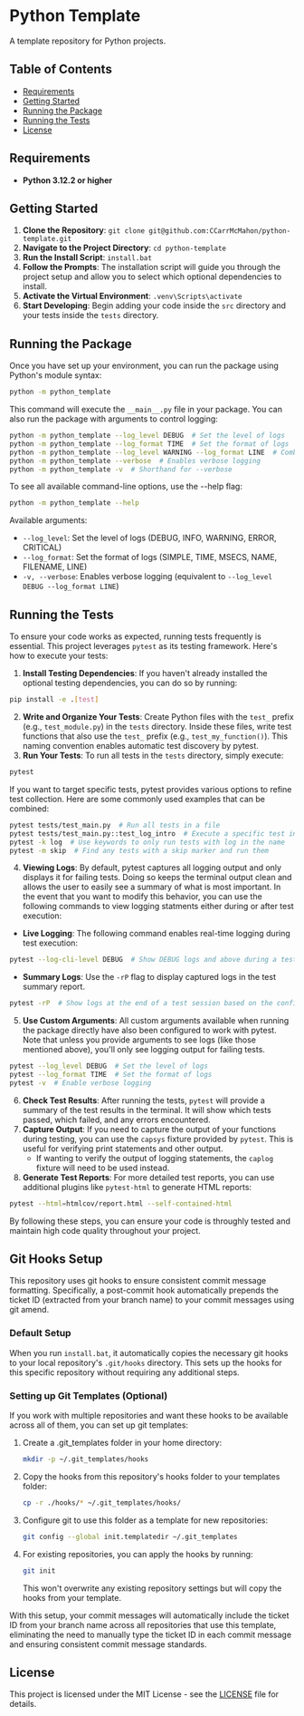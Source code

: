 # Python Template

A template repository for Python projects.

## Table of Contents

-   [Requirements](#requirements)
-   [Getting Started](#getting-started)
-   [Running the Package](#running-the-package)
-   [Running the Tests](#running-the-tests)
-   [License](#license)

## Requirements

-   **Python 3.12.2 or higher**

## Getting Started

1.  **Clone the Repository**: `git clone git@github.com:CCarrMcMahon/python-template.git`
2.  **Navigate to the Project Directory**: `cd python-template`
3.  **Run the Install Script**: `install.bat`
4.  **Follow the Prompts**: The installation script will guide you through the project setup and allow you to select which optional dependencies to install.
5.  **Activate the Virtual Environment**: `.venv\Scripts\activate`
6.  **Start Developing**: Begin adding your code inside the `src` directory and your tests inside the `tests` directory.

## Running the Package

Once you have set up your environment, you can run the package using Python's module syntax:

```sh
python -m python_template
```

This command will execute the `__main__.py` file in your package. You can also run the package with arguments to control logging:

```sh
python -m python_template --log_level DEBUG  # Set the level of logs
python -m python_template --log_format TIME  # Set the format of logs
python -m python_template --log_level WARNING --log_format LINE  # Combine logging options
python -m python_template --verbose  # Enables verbose logging
python -m python_template -v  # Shorthand for --verbose
```

To see all available command-line options, use the --help flag:

```sh
python -m python_template --help
```

Available arguments:

-   `--log_level`: Set the level of logs (DEBUG, INFO, WARNING, ERROR, CRITICAL)
-   `--log_format`: Set the format of logs (SIMPLE, TIME, MSECS, NAME, FILENAME, LINE)
-   `-v, --verbose`: Enables verbose logging (equivalent to `--log_level DEBUG --log_format LINE`)

## Running the Tests

To ensure your code works as expected, running tests frequently is essential. This project leverages `pytest` as its testing framework. Here's how to execute your tests:

1.  **Install Testing Dependencies**: If you haven't already installed the optional testing dependencies, you can do so by running:

```sh
pip install -e .[test]
```

2.  **Write and Organize Your Tests**: Create Python files with the `test_` prefix (e.g., `test_module.py`) in the `tests` directory. Inside these files, write test functions that also use the `test_` prefix (e.g., `test_my_function()`). This naming convention enables automatic test discovery by pytest.
3.  **Run Your Tests**: To run all tests in the `tests` directory, simply execute:

```sh
pytest
```

If you want to target specific tests, pytest provides various options to refine test collection. Here are some commonly used examples that can be combined:

```sh
pytest tests/test_main.py  # Run all tests in a file
pytest tests/test_main.py::test_log_intro  # Execute a specific test in a file
pytest -k log  # Use keywords to only run tests with log in the name
pytest -m skip  # Find any tests with a skip marker and run them
```

4. **Viewing Logs**: By default, pytest captures all logging output and only displays it for failing tests. Doing so keeps the terminal output clean and allows the user to easily see a summary of what is most important. In the event that you want to modify this behavior, you can use the following commands to view logging statments either during or after test execution:

-   **Live Logging**: The following command enables real-time logging during test execution:

```sh
pytest --log-cli-level DEBUG  # Show DEBUG logs and above during a test
```

-   **Summary Logs**: Use the `-rP` flag to display captured logs in the test summary report.

```sh
pytest -rP  # Show logs at the end of a test session based on the configured logging level
```

5.  **Use Custom Arguments**: All custom arguments available when running the package directly have also been configured to work with pytest. Note that unless you provide arguments to see logs (like those mentioned above), you'll only see logging output for failing tests.

```sh
pytest --log_level DEBUG  # Set the level of logs
pytest --log_format TIME  # Set the format of logs
pytest -v  # Enable verbose logging
```

6.  **Check Test Results**: After running the tests, `pytest` will provide a summary of the test results in the terminal. It will show which tests passed, which failed, and any errors encountered.
7.  **Capture Output**: If you need to capture the output of your functions during testing, you can use the `capsys` fixture provided by `pytest`. This is useful for verifying print statements and other output.
    -   If wanting to verify the output of logging statements, the `caplog` fixture will need to be used instead.
8.  **Generate Test Reports**: For more detailed test reports, you can use additional plugins like `pytest-html` to generate HTML reports:

```sh
pytest --html=htmlcov/report.html --self-contained-html
```

By following these steps, you can ensure your code is throughly tested and maintain high code quality throughout your project.

## Git Hooks Setup

This repository uses git hooks to ensure consistent commit message formatting. Specifically, a post-commit hook automatically prepends the ticket ID (extracted from your branch name) to your commit messages using git amend.

### Default Setup

When you run `install.bat`, it automatically copies the necessary git hooks to your local repository's `.git/hooks` directory. This sets up the hooks for this specific repository without requiring any additional steps.

### Setting up Git Templates (Optional)

If you work with multiple repositories and want these hooks to be available across all of them, you can set up git templates:

1. Create a .git_templates folder in your home directory:

    ```bash
    mkdir -p ~/.git_templates/hooks
    ```

2. Copy the hooks from this repository's hooks folder to your templates folder:

    ```bash
    cp -r ./hooks/* ~/.git_templates/hooks/
    ```

3. Configure git to use this folder as a template for new repositories:

    ```bash
    git config --global init.templatedir ~/.git_templates
    ```

4. For existing repositories, you can apply the hooks by running:
    ```bash
    git init
    ```
    This won't overwrite any existing repository settings but will copy the hooks from your template.

With this setup, your commit messages will automatically include the ticket ID from your branch name across all repositories that use this template, eliminating the need to manually type the ticket ID in each commit message and ensuring consistent commit message standards.

## License

This project is licensed under the MIT License - see the [LICENSE](LICENSE) file for details.
